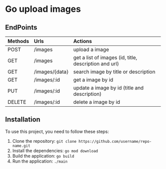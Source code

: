 # Go upload images

## EndPoints

| Methods | Urls           | Actions                                               |
| :------ | :------------- | :---------------------------------------------------- |
| POST    | /images        | upload a image                                        |
| GET     | /images        | get a list of images (id, title, description and url) |
| GET     | /images/{data} | search image by title or description                  |
| GET     | /images/:id    | get a image by id                                     |
| PUT     | /images/:id    | update a image by id (title and description)          |
| DELETE  | /images/:id    | delete a image by id                                  |

## Installation

To use this project, you need to follow these steps:

1. Clone the repository: `git clone https://github.com/username/repo-name.git`
2. Install the dependencies: `go mod download`
3. Build the application: `go build`
4. Run the application: `./main`
